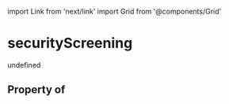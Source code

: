import Link from 'next/link'
import Grid from '@components/Grid'

# securityScreening

undefined

## Property of



